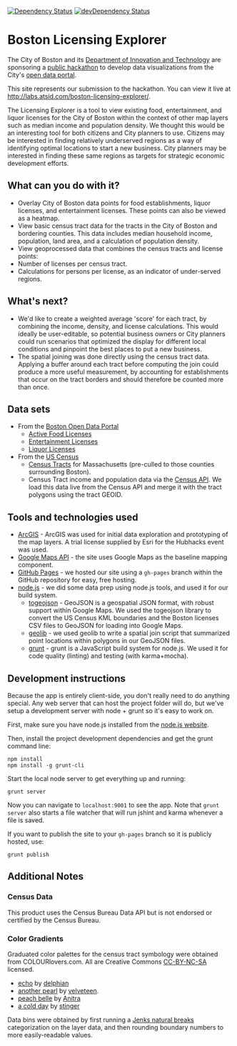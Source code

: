 [![Dependency Status](https://david-dm.org/atsid/boston-licensing-explorer.svg)](https://david-dm.org/atsid/boston-licensing-explorer)
[![devDependency Status](https://david-dm.org/atsid/boston-licensing-explorer/dev-status.svg)](https://david-dm.org/atsid/boston-licensing-explorer#info=devDependencies)

# Boston Licensing Explorer

The City of Boston and its [Department of Innovation and Technology](http://www.cityofboston.gov/DoIT/) are sponsoring a [public hackathon](http://hubhacks2.challengepost.com/) to develop data visualizations from the City's [open data portal](https://data.cityofboston.gov/).

This site represents our submission to the hackathon. You can view it live at http://labs.atsid.com/boston-licensing-explorer/.

The Licensing Explorer is a tool to view existing food, entertainment, and liquor licenses for the City of Boston within the context of other map layers such as median income and population density. We thought this would be an interesting tool for both citizens and City planners to use. Citizens may be interested in finding relatively underserved regions as a way of identifying optimal locations to start a new business. City planners may be interested in finding these same regions as targets for strategic economic development efforts.

## What can you do with it?

* Overlay City of Boston data points for food establishments, liquor licenses, and entertainment licenses. These points can also be viewed as a heatmap.
* View basic census tract data for the tracts in the City of Boston and bordering counties. This data includes median household income, population, land area, and a calculation of population density.
* View geoprocessed data that combines the census tracts and license points:
 * Number of licenses per census tract.
 * Calculations for persons per license, as an indicator of under-served regions.

## What's next?

* We'd like to create a weighted average 'score' for each tract, by combining the income, density, and license calculations. This would ideally be user-editable, so potential business owners or City planners could run scenarios that optimized the display for different local conditions and pinpoint the best places to put a new business.
* The spatial joining was done directly using the census tract data. Applying a buffer around each tract before computing the join could produce a more useful measurement, by accounting for establishments that occur on the tract borders and should therefore be counted more than once.

## Data sets
* From the [Boston Open Data Portal](https://data.cityofboston.gov/)
  * [Active Food Licenses](https://data.cityofboston.gov/Permitting/Active-Food-Establishment-Licenses/gb6y-34cq)
  * [Entertainment Licenses](https://data.cityofboston.gov/Permitting/Entertainment-Licenses/qq8y-k3gp)
  * [Liquor Licenses](https://data.cityofboston.gov/dataset/Liquor-Licenses/hda6-fnsh)
* From the [US Census](http://www.census.gov/)
  * [Census Tracts](http://www.census.gov/geo/maps-data/data/kml/kml_tracts.html) for Massachusetts (pre-culled to those counties surrounding Boston).
  * Census Tract income and population data via the [Census API](http://api.census.gov/data/2013/acs5). We load this data live from the Census API and merge it with the tract polygons using the tract GEOID.

## Tools and technologies used

* [ArcGIS](http://www.arcgis.com/features/) - ArcGIS was used for initial data exploration and prototyping of the map layers. A trial license supplied by Esri for the Hubhacks event was used.
* [Google Maps API](https://developers.google.com/maps/documentation/javascript/tutorial) - the site uses Google Maps as the baseline mapping component.
* [GitHub Pages](https://pages.github.com/) - we hosted our site using a `gh-pages` branch within the GitHub repository for easy, free hosting.
* [node.js](https://nodejs.org/) - we did some data prep using node.js tools, and used it for our build system.
  * [togeojson](https://github.com/mapbox/togeojson) - GeoJSON is a geospatial JSON format, with robust support within Google Maps. We used the togeojson library to convert the US Census KML boundaries and the Boston licenses CSV files to GeoJSON for loading into Google Maps.
  * [geolib](https://github.com/manuelbieh/Geolib) - we used geolib to write a spatial join script that summarized point locations within polygons in our GeoJSON files.
  * [grunt](http://gruntjs.com/) - grunt is a JavaScript build system for node.js. We used it for code quality (linting) and testing (with karma+mocha).

## Development instructions

Because the app is entirely client-side, you don't really need to do anything special. Any web server that can host the project folder will do, but we've setup a development server with node + grunt so it's easy to work on.

First, make sure you have node.js installed from the [node.js website](https://nodejs.org/download/).

Then, install the project development dependencies and get the grunt command line:

    npm install
    npm install -g grunt-cli

Start the local node server to get everything up and running:

    grunt server

Now you can navigate to `localhost:9001` to see the app. Note that `grunt server` also starts a file watcher that will run jshint and karma whenever a file is saved.

If you want to publish the site to your `gh-pages` branch so it is publicly hosted, use:

    grunt publish

## Additional Notes

### Census Data

This product uses the Census Bureau Data API but is not endorsed or certified by the Census Bureau.

### Color Gradients

Graduated color palettes for the census tract symbology were obtained from COLOURlovers.com. All are Creative Commons [CC-BY-NC-SA](http://creativecommons.org/licenses/by-nc-sa/3.0/) licensed.

* [echo](http://www.colourlovers.com/palette/84571/echo) by [delphian](http://www.colourlovers.com/lover/delphian/loveNote)
* [another pearl](http://www.colourlovers.com/palette/114453/another_pearl) by [velveteen](http://www.colourlovers.com/lover/velveteen/loveNote).
* [peach belle](http://www.colourlovers.com/palette/16580/%3C3_peachbelle) by [Anitra](http://www.colourlovers.com/lover/Anitra/loveNote)
* [a cold day](http://www.colourlovers.com/palette/24741/a_cold_day) by [stinger](http://www.colourlovers.com/lover/stinger/loveNote)

Data bins were obtained by first running a [Jenks natural breaks](http://en.wikipedia.org/wiki/Jenks_natural_breaks_optimization)
categorization on the layer data, and then rounding boundary numbers to more easily-readable values.
